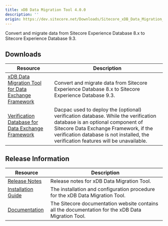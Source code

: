 ```yaml
---
title: xDB Data Migration Tool 4.0.0
description: ''
origin: https://dev.sitecore.net/Downloads/Sitecore_xDB_Data_Migration_Tool/4x/xDB_Data_Migration_Tool_400.aspx
---
```


Convert and migrate data from Sitecore Experience Database 8.x to Sitecore Experience Database 9.3.

## Downloads

 | Resource | Description |
 | --- | --- |
 | [xDB Data Migration Tool for Data Exchange Framework](https://scdp.blob.core.windows.net/downloads/Sitecore%20xDB%20Data%20Migration%20Tool/4x/xDB%20Data%20Migration%20Tool%20400/Secure/xDB%20Data%20Migration%20Tool%20for%20Data%20Exchange%20Framework%204.0.0%20rev.%2001437.zip) | Convert and migrate data from Sitecore Experience Database 8.x to Sitecore Experience Database 9.3. |
 | [Verification Database for Data Exchange Framework](https://scdp.blob.core.windows.net/downloads/Sitecore%20xDB%20Data%20Migration%20Tool/4x/xDB%20Data%20Migration%20Tool%20400/Secure/Sitecore.DataExchange.Verification.dacpac) | Dacpac used to deploy the (optional) verification database. While the verification database is an optional component of Sitecore Data Exchange Framework, if the verification database is not installed, the verification features will be unavailable. |

## Release Information

 | Resource | Description |
 | --- | --- |
 | [Release Notes](/downloads/Sitecore_xDB_Data_Migration_Tool/4x/xDB_Data_Migration_Tool_400/Release_Notes) | Release notes for xDB Data Migration Tool. |
 | [Installation Guide](https://scdp.blob.core.windows.net/downloads/Sitecore%20xDB%20Data%20Migration%20Tool/4x/xDB%20Data%20Migration%20Tool%20400/Secure/xDB_Data_Migration_Tool_4_0_Installation_Guide-en.pdf) | The installation and configuration procedure for the xDB Data Migration Tool. |
 | [Documentation](https://doc.sitecore.com/developers/dmt/40/xdb-data-migration-tool/en/xdb-data-migration-tool.html) | The Sitecore documentation website contains all the documentation for the xDB Data Migration Tool. |